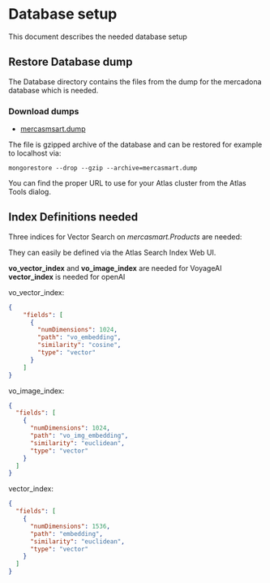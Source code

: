 # Database setup

This document describes the needed database setup

## Restore Database dump

The Database directory contains the files from the dump for the mercadona database which is needed.

### Download dumps

- [mercasmsart.dump](https://localhost/mercassmart.dump)

The file is gzipped archive of the database and can be restored for example to localhost via:

`mongorestore --drop --gzip --archive=mercasmart.dump`

You can find the proper URL to use for your Atlas cluster from the Atlas Tools dialog.

## Index Definitions needed

Three indices for Vector Search on *mercasmart.Products* are needed:

They can easily be defined via the Atlas Search Index Web UI.

**vo_vector_index** and **vo_image_index** are needed for VoyageAI
**vector_index** is needed for openAI

vo_vector_index:

```json
{
    "fields": [
      {
        "numDimensions": 1024,
        "path": "vo_embedding",
        "similarity": "cosine",
        "type": "vector"
      }
    ]
}
```

vo_image_index:

```json
{
  "fields": [
    {
      "numDimensions": 1024,
      "path": "vo_img_embedding",
      "similarity": "euclidean",
      "type": "vector"
    }
  ]
}
```

vector_index:

```json
{
  "fields": [
    {
      "numDimensions": 1536,
      "path": "embedding",
      "similarity": "euclidean",
      "type": "vector"
    }
  ]
}
```
